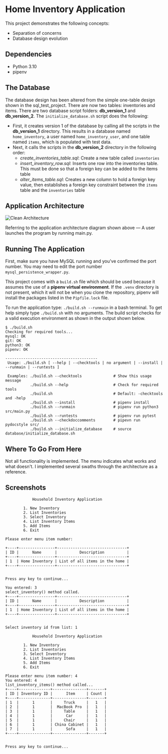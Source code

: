# Home Inventory Application

This project demonstrates the following concepts:
- Separation of concerns
- Database design evolution

## Dependencies
- Python 3.10
- pipenv


## The Database
The database design has been altered from the simple one-table design shown in the sql_test_project. There are now two tables: inventories and items. There are two database script folders: **db_version_1** and **db_version_2**. The `initialize_database.sh` script does the following:
-  First, it creates version 1 of the database by calling all the scripts in the **db_version_1** directory. This results in a database named `home_inventory`, a user named `home_inventory_user`, and one table named `items`, which is populated with test data.
-  Next, it calls the scripts in the **db_version_2** directory in the following order:
    - *create_inventories_table.sql*: Create a new table called `inventories`
    - *insert_inventory_row.sql*: Inserts one row into the inventories table. This must be done so that a foreign key can be added to the items table
    - *alter_items_table.sql*: Creates a new column to hold a foreign key value, then establishes a foreign key constraint between the `items` table and the `inventories` table

  ## Application Architecture
  ![Clean Architecture](../../Images/CleanArchitecture.png)

Referring to the application architecture diagram shown above — A user launches the program by running main.py. 

## Running The Application
First, make sure you have MySQL running and you've confirmed the port number. You may need to edit the port number `mysql_persistence_wrapper.py`.

This project comes with a `build.sh` file which should be used because it assumes the use of a **pipenv virtual environment**. If the `.venv` directory is not present, which it will not be when you clone the repository, pipenv will install the packages listed in the `Pipfile.lock` file. 

To run the application type: `./build.sh --runmain` in a bash terminal. To get help simply type `./build.sh` with no arguments. The build script checks for a valid execution environment as shown in the output shown below.

```
$ ./build.sh
Checking for required tools...
mysql: OK
git: OK
python3: OK
pipenv: OK

-----------------------------------------
 Usage: ./build.sh [ --help | --checktools | no argument | --install | --runmain | --runtests ]

 Examples: ./build.sh --checktools              # Show this usage message
           ./build.sh --help                    # Check for required tools
           ./build.sh                           # Default: -checktools and -help
           ./build.sh --install                 # pipenv install
           ./build.sh --runmain                 # pipenv run python3 src/main.py
           ./build.sh --runtests                # pipenv run pytest
           ./build.sh --checkdoccomments        # pipevn run pydocstyle src/
           ./build.sh --initialize_database     # source database/initialize_database.sh

```

## Where To Go From Here
Not all functionality is implemented. The menu indicates what works and what doesn't. I implemented several swaths through the architecture as a reference. 

## Screenshots
```
            Household Inventory Application

		1. New Inventory 
		2. List Inventories
		3. Select Inventory
		4. List Inventory Items
		5. Add Items 
		6. Exit

Please enter menu item number:
```

```
+----+----------------+-------------------------------+
| ID |      Name      |          Description          |
+----+----------------+-------------------------------+
| 1  | Home Inventory | List of all items in the home |
+----+----------------+-------------------------------+


Press any key to continue...
```

```
You entered: 3
select_inventory() method called.
+----+----------------+-------------------------------+
| ID |      Name      |          Description          |
+----+----------------+-------------------------------+
| 1  | Home Inventory | List of all items in the home |
+----+----------------+-------------------------------+


Select inventory id from list: 1
```

```
            Household Inventory Application

		1. New Inventory 
		2. List Inventories
		3. Select Inventory
		4. List Inventory Items
		5. Add Items
		6. Exit

Please enter menu item number: 4
You entered: 4
list_inventory_items() method called...
+----+--------------+---------------+-------+
| ID | Inventory ID |      Item     | Count |
+----+--------------+---------------+-------+
| 1  |      1       |     Truck     |   1   |
| 2  |      1       |  MacBook Pro  |   1   |
| 3  |      1       |     Table     |   1   |
| 4  |      1       |      Car      |   1   |
| 5  |      1       |     Chair     |   1   |
| 6  |      1       | China Cabinet |   1   |
| 7  |      1       |      Sofa     |   1   |
+----+--------------+---------------+-------+


Press any key to continue...
```